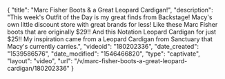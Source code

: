 {
    "title": "Marc Fisher Boots & a Great Leopard Cardigan!",
    "description": "This week's Outfit of the Day is my great finds from Backstage! Macy's own little discount store with great brands for less! Like these Marc Fisher boots that are originally $29!! And this Notation Leopard Cardigan for just $25!! My inspiration came from a Leopard Cardigan from Sanctuary that Macy's currently carries.",
    "videoid": "180202336",
    "date_created": "1539586576",
    "date_modified": "1546466820",
    "type": "captivate",
    "layout": "video",
    "url": "\/v\/marc-fisher-boots-a-great-leopard-cardigan\/180202336"
}